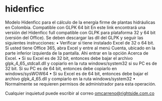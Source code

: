 # hidenficc
Modelo Hidenficc para el cálculo de la energía firme de plantas hidráulicas en Colombia. Compatible con GLPK 64 bit
En este link encontrará una versión del Hidenficc full compatible con GLPK para plataforma 32 y 64 bit (versión del Office). Se deben descargar las dll del GLPK y seguir las siguientes instrucciones:
•	Verificar si tiene instalado Excel de 32 o 64 bit. Si usted tiene Office 365, abra Excel y entre al menú Cuenta, ubicado en la parte inferior izquierda de la pantalla. Ahi entrar en la opción Acerca de Excel.
•	Si su Excel es de 32 bit, entonces debe bajar el archivo glpk_4_65_stdcall.dll y copiarlo en la ruta windows/system32 si su PC es de 32 bit. Si su PC es de 64 bit, entonces debe copiarlo en windows/sysWOW64
•	Si su Excel es de 64 bit, entonces debe bajar el archivo glpk_4_65.dll y compiarlo en la ruta windows/system32
•	Normalmente se requieren permisos de administrador para esta operación.
 
Cualquier inquietud puede escribir al correo omcarreno@rightside.com.co
